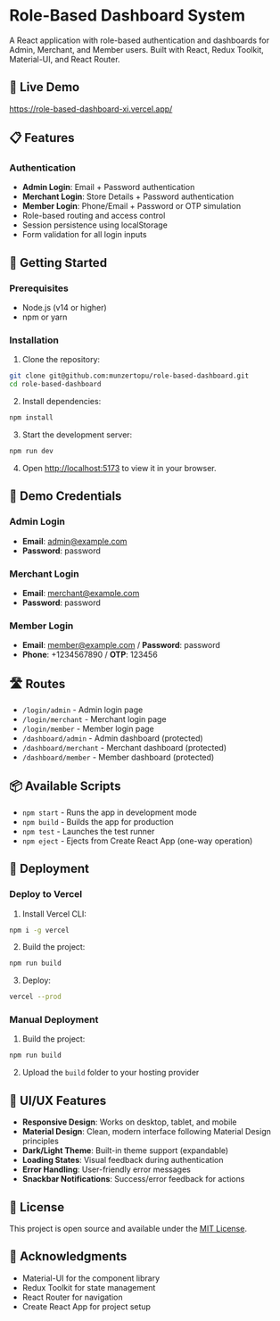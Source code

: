 # Role-Based Dashboard System

A React application with role-based authentication and dashboards for Admin, Merchant, and Member users. Built with React, Redux Toolkit, Material-UI, and React Router.

## 🚀 Live Demo

https://role-based-dashboard-xi.vercel.app/

## 📋 Features

### Authentication
- **Admin Login**: Email + Password authentication
- **Merchant Login**: Store Details + Password authentication  
- **Member Login**: Phone/Email + Password or OTP simulation
- Role-based routing and access control
- Session persistence using localStorage
- Form validation for all login inputs


## 🚀 Getting Started

### Prerequisites
- Node.js (v14 or higher)
- npm or yarn

### Installation

1. Clone the repository:
```bash
git clone git@github.com:munzertopu/role-based-dashboard.git
cd role-based-dashboard
```

2. Install dependencies:
```bash
npm install
```

3. Start the development server:
```bash
npm run dev
```

4. Open [http://localhost:5173](http://localhost:5173) to view it in your browser.

## 🔐 Demo Credentials

### Admin Login
- **Email**: admin@example.com
- **Password**: password

### Merchant Login  
- **Email**: merchant@example.com
- **Password**: password

### Member Login
- **Email**: member@example.com / **Password**: password
- **Phone**: +1234567890 / **OTP**: 123456

## 🛣️ Routes

- `/login/admin` - Admin login page
- `/login/merchant` - Merchant login page  
- `/login/member` - Member login page
- `/dashboard/admin` - Admin dashboard (protected)
- `/dashboard/merchant` - Merchant dashboard (protected)
- `/dashboard/member` - Member dashboard (protected)



## 📦 Available Scripts

- `npm start` - Runs the app in development mode
- `npm build` - Builds the app for production
- `npm test` - Launches the test runner
- `npm eject` - Ejects from Create React App (one-way operation)

## 🚢 Deployment

### Deploy to Vercel

1. Install Vercel CLI:
```bash
npm i -g vercel
```

2. Build the project:
```bash
npm run build
```

3. Deploy:
```bash
vercel --prod
```

### Manual Deployment

1. Build the project:
```bash
npm run build
```

2. Upload the `build` folder to your hosting provider

## 🎨 UI/UX Features

- **Responsive Design**: Works on desktop, tablet, and mobile
- **Material Design**: Clean, modern interface following Material Design principles
- **Dark/Light Theme**: Built-in theme support (expandable)
- **Loading States**: Visual feedback during authentication
- **Error Handling**: User-friendly error messages
- **Snackbar Notifications**: Success/error feedback for actions


## 📄 License

This project is open source and available under the [MIT License](LICENSE).

## 🙏 Acknowledgments

- Material-UI for the component library
- Redux Toolkit for state management
- React Router for navigation
- Create React App for project setup
